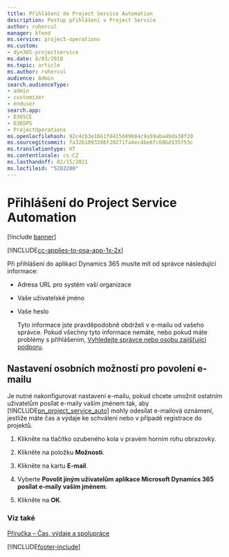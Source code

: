 ```yaml
---
title: Přihlášení do Project Service Automation
description: Postup přihlášení v Project Service
author: ruhercul
manager: kfend
ms.service: project-operations
ms.custom:
- dyn365-projectservice
ms.date: 8/03/2018
ms.topic: article
ms.author: ruhercul
audience: Admin
search.audienceType:
- admin
- customizer
- enduser
search.app:
- D365CE
- D365PS
- ProjectOperations
ms.openlocfilehash: 92c4cb3e1661f0415d49b84c9a59aba4bda38f20
ms.sourcegitcommit: fa32b1893286f20271fa4ec4be8fc68bd135f53c
ms.translationtype: HT
ms.contentlocale: cs-CZ
ms.lasthandoff: 02/15/2021
ms.locfileid: "5282280"
---
```

# <a name="sign-in-to-project-service-automation"></a>Přihlášení do Project Service Automation

[!include [banner](../includes/psa-now-project-operations.md)]

[!INCLUDE[cc-applies-to-psa-app-1x-2x](../includes/cc-applies-to-psa-app-1x-2x.md)]

Při přihlášení do aplikací Dynamics 365 musíte mít od správce následující informace:  
  
- Adresa URL pro systém vaší organizace  
  
- Vaše uživatelské jméno  
  
- Vaše heslo  
  
  Tyto informace jste pravděpodobně obdrželi v e-mailu od vašeho správce. Pokud všechny tyto informace nemáte, nebo pokud máte problémy s přihlášením, [Vyhledejte správce nebo osobu zajišťující podporu](https://docs.microsoft.com/dynamics365/customerengagement/on-premises/basics/find-administrator-support).  
  
## <a name="set-your-personal-options-to-allow-email"></a>Nastavení osobních možností pro povolení e-mailu  
 Je nutné nakonfigurovat nastavení e-mailu, pokud chcete umožnit ostatním uživatelům posílat e-maily vaším jménem tak, aby [!INCLUDE[pn_project_service_auto](../includes/pn-project-service-auto.md)] mohly odesílat e-mailová oznámení, jestliže máte čas a výdaje ke schválení nebo v případě registrace do projektů.  
  
1.  Klikněte na tlačítko ozubeného kola v pravém horním rohu obrazovky.  
  
2.  Klikněte na položku **Možnosti**.  
  
3.  Klikněte na kartu **E-mail**.  
  
4.  Vyberte **Povolit jiným uživatelům aplikace Microsoft Dynamics 365 posílat e-maily vaším jménem**.  
  
5.  Klikněte na **OK**.  
  
### <a name="see-also"></a>Viz také  
 [Příručka – Čas, výdaje a spolupráce](../psa/time-expense-collaboration-guide.md)


[!INCLUDE[footer-include](../includes/footer-banner.md)]